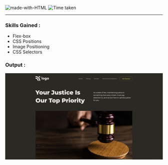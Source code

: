 ![made-with-HTML](https://img.shields.io/badge/Made%20with-HTML%20&%20CSS-blue?style=for-the-badge)
![Time taken](https://img.shields.io/badge/Time%20Taken-02H%3A30M-purple?style=for-the-badge&logo=Clockify)



---



### Skills Gained :

- Flex-box
- CSS Positions
- Image Positioning
- CSS Selectors

### Output :


[![Output Image](./Output.png)](https://fsjs-6th-project.netlify.app/)